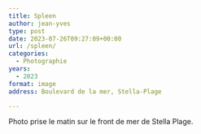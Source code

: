 ```yaml
---
title: Spleen
author: jean-yves
type: post
date: 2023-07-26T09:27:09+00:00
url: /spleen/
categories:
  - Photographie
years:
  - 2023
format: image
address: Boulevard de la mer, Stella-Plage

---
```

Photo prise le matin sur le front de mer de Stella Plage.